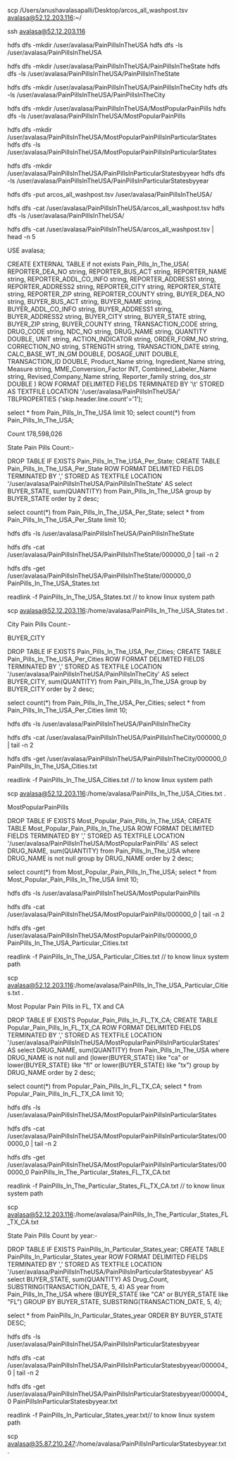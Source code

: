  scp /Users/anushavalasapalli/Desktop/arcos_all_washpost.tsv avalasa@52.12.203.116:~/

 ssh avalasa@52.12.203.116

 hdfs dfs -mkdir /user/avalasa/PainPillsInTheUSA
 hdfs dfs -ls /user/avalasa/PainPillsInTheUSA

 hdfs dfs -mkdir /user/avalasa/PainPillsInTheUSA/PainPillsInTheState
 hdfs dfs -ls /user/avalasa/PainPillsInTheUSA/PainPillsInTheState

 hdfs dfs -mkdir /user/avalasa/PainPillsInTheUSA/PainPillsInTheCity
 hdfs dfs -ls /user/avalasa/PainPillsInTheUSA/PainPillsInTheCity

 hdfs dfs -mkdir /user/avalasa/PainPillsInTheUSA/MostPopularPainPills
 hdfs dfs -ls /user/avalasa/PainPillsInTheUSA/MostPopularPainPills

 hdfs dfs -mkdir /user/avalasa/PainPillsInTheUSA/MostPopularPainPillsInParticularStates
 hdfs dfs -ls /user/avalasa/PainPillsInTheUSA/MostPopularPainPillsInParticularStates

hdfs dfs -mkdir /user/avalasa/PainPillsInTheUSA/PainPillsInParticularStatesbyyear
 hdfs dfs -ls /user/avalasa/PainPillsInTheUSA/PainPillsInParticularStatesbyyear
 
 hdfs dfs -put arcos_all_washpost.tsv /user/avalasa/PainPillsInTheUSA/

 hdfs dfs -cat /user/avalasa/PainPillsInTheUSA/arcos_all_washpost.tsv
 hdfs dfs -ls /user/avalasa/PainPillsInTheUSA/

 hdfs dfs -cat /user/avalasa/PainPillsInTheUSA/arcos_all_washpost.tsv | head -n 5



USE avalasa;

CREATE EXTERNAL TABLE if not exists Pain_Pills_In_The_USA(
REPORTER_DEA_NO string,
REPORTER_BUS_ACT string,
REPORTER_NAME string,
REPORTER_ADDL_CO_INFO string,
REPORTER_ADDRESS1 string,
REPORTER_ADDRESS2 string,
REPORTER_CITY string,
REPORTER_STATE string,
REPORTER_ZIP string,
REPORTER_COUNTY string,
BUYER_DEA_NO string,
BUYER_BUS_ACT string,
BUYER_NAME string,
BUYER_ADDL_CO_INFO string,
BUYER_ADDRESS1 string,
BUYER_ADDRESS2 string,
BUYER_CITY string,
BUYER_STATE string,
BUYER_ZIP string,
BUYER_COUNTY string,
TRANSACTION_CODE string,
DRUG_CODE string,
NDC_NO string,
DRUG_NAME string,
QUANTITY DOUBLE,
UNIT string,
ACTION_INDICATOR string,
ORDER_FORM_NO string,
CORRECTION_NO string,
STRENGTH string,
TRANSACTION_DATE string,
CALC_BASE_WT_IN_GM DOUBLE,
DOSAGE_UNIT DOUBLE,
TRANSACTION_ID DOUBLE,
Product_Name string,
Ingredient_Name string,
Measure string,
MME_Conversion_Factor INT,
Combined_Labeler_Name string,
Revised_Company_Name string,
Reporter_family string,
dos_str DOUBLE
)
ROW FORMAT DELIMITED FIELDS TERMINATED BY '\t'
STORED AS TEXTFILE LOCATION '/user/avalasa/PainPillsInTheUSA/'
TBLPROPERTIES ('skip.header.line.count'='1');


select * from Pain_Pills_In_The_USA limit 10;
select count(*) from Pain_Pills_In_The_USA;

Count 178,598,026


State Pain Pills Count:-


DROP TABLE IF EXISTS Pain_Pills_In_The_USA_Per_State;
CREATE TABLE Pain_Pills_In_The_USA_Per_State
ROW FORMAT DELIMITED FIELDS TERMINATED BY ','
STORED AS TEXTFILE LOCATION '/user/avalasa/PainPillsInTheUSA/PainPillsInTheState'
AS
select BUYER_STATE, sum(QUANTITY) from Pain_Pills_In_The_USA group by BUYER_STATE order by 2 desc;



select count(*) from Pain_Pills_In_The_USA_Per_State;
select * from Pain_Pills_In_The_USA_Per_State limit 10;



hdfs dfs -ls /user/avalasa/PainPillsInTheUSA/PainPillsInTheState

hdfs dfs -cat /user/avalasa/PainPillsInTheUSA/PainPillsInTheState/000000_0 | tail -n 2





hdfs dfs -get /user/avalasa/PainPillsInTheUSA/PainPillsInTheState/000000_0 PainPills_In_The_USA_States.txt


readlink -f PainPills_In_The_USA_States.txt // to know linux system path

scp avalasa@52.12.203.116:/home/avalasa/PainPills_In_The_USA_States.txt .




City Pain Pills Count:-

BUYER_CITY

DROP TABLE IF EXISTS Pain_Pills_In_The_USA_Per_Cities;
CREATE TABLE Pain_Pills_In_The_USA_Per_Cities
ROW FORMAT DELIMITED FIELDS TERMINATED BY ','
STORED AS TEXTFILE LOCATION '/user/avalasa/PainPillsInTheUSA/PainPillsInTheCity'
AS
select BUYER_CITY, sum(QUANTITY) from Pain_Pills_In_The_USA group by BUYER_CITY order by 2 desc;

select count(*) from Pain_Pills_In_The_USA_Per_Cities;
select * from Pain_Pills_In_The_USA_Per_Cities limit 10;

hdfs dfs -ls /user/avalasa/PainPillsInTheUSA/PainPillsInTheCity

hdfs dfs -cat /user/avalasa/PainPillsInTheUSA/PainPillsInTheCity/000000_0 | tail -n 2

hdfs dfs -get /user/avalasa/PainPillsInTheUSA/PainPillsInTheCity/000000_0 PainPills_In_The_USA_Cities.txt


readlink -f PainPills_In_The_USA_Cities.txt // to know linux system path

scp avalasa@52.12.203.116:/home/avalasa/PainPills_In_The_USA_Cities.txt .



MostPopularPainPills


DROP TABLE IF EXISTS Most_Popular_Pain_Pills_In_The_USA;
CREATE TABLE Most_Popular_Pain_Pills_In_The_USA
ROW FORMAT DELIMITED FIELDS TERMINATED BY ','
STORED AS TEXTFILE LOCATION '/user/avalasa/PainPillsInTheUSA/MostPopularPainPills'
AS
select DRUG_NAME, sum(QUANTITY) from Pain_Pills_In_The_USA where DRUG_NAME is not null group by DRUG_NAME order by 2 desc;

select count(*) from Most_Popular_Pain_Pills_In_The_USA;
select * from Most_Popular_Pain_Pills_In_The_USA limit 10;


hdfs dfs -ls /user/avalasa/PainPillsInTheUSA/MostPopularPainPills

hdfs dfs -cat /user/avalasa/PainPillsInTheUSA/MostPopularPainPills/000000_0 | tail -n 2

hdfs dfs -get /user/avalasa/PainPillsInTheUSA/MostPopularPainPills/000000_0 PainPills_In_The_USA_Particular_Cities.txt


readlink -f PainPills_In_The_USA_Particular_Cities.txt // to know linux system path

scp avalasa@52.12.203.116:/home/avalasa/PainPills_In_The_USA_Particular_Cities.txt .



Most Popular Pain Pills in FL, TX and CA

DROP TABLE IF EXISTS Popular_Pain_Pills_In_FL_TX_CA;
CREATE TABLE Popular_Pain_Pills_In_FL_TX_CA
ROW FORMAT DELIMITED FIELDS TERMINATED BY ','
STORED AS TEXTFILE LOCATION '/user/avalasa/PainPillsInTheUSA/MostPopularPainPillsInParticularStates'
AS
select DRUG_NAME, sum(QUANTITY) from Pain_Pills_In_The_USA where DRUG_NAME is not null and  (lower(BUYER_STATE) like "ca" or lower(BUYER_STATE) like "fl" or lower(BUYER_STATE) like "tx") group by DRUG_NAME order by 2 desc;

select count(*) from Popular_Pain_Pills_In_FL_TX_CA;
select * from Popular_Pain_Pills_In_FL_TX_CA limit 10;


hdfs dfs -ls /user/avalasa/PainPillsInTheUSA/MostPopularPainPillsInParticularStates

hdfs dfs -cat /user/avalasa/PainPillsInTheUSA/MostPopularPainPillsInParticularStates/000000_0 | tail -n 2

hdfs dfs -get /user/avalasa/PainPillsInTheUSA/MostPopularPainPillsInParticularStates/000000_0 PainPills_In_The_Particular_States_FL_TX_CA.txt


readlink -f PainPills_In_The_Particular_States_FL_TX_CA.txt // to know linux system path

scp avalasa@52.12.203.116:/home/avalasa/PainPills_In_The_Particular_States_FL_TX_CA.txt 


State Pain Pills Count by year:-

DROP TABLE IF EXISTS PainPills_In_Particular_States_year;
CREATE TABLE PainPills_In_Particular_States_year
ROW FORMAT DELIMITED FIELDS TERMINATED BY ','
STORED AS TEXTFILE LOCATION '/user/avalasa/PainPillsInTheUSA/PainPillsInParticularStatesbyyear'
AS
select BUYER_STATE, sum(QUANTITY) AS Drug_Count, SUBSTRING(TRANSACTION_DATE, 5, 4) AS year from Pain_Pills_In_The_USA where (BUYER_STATE like "CA" or BUYER_STATE like "FL") GROUP BY BUYER_STATE, SUBSTRING(TRANSACTION_DATE, 5, 4);

select * from PainPills_In_Particular_States_year ORDER BY BUYER_STATE DESC;

hdfs dfs -ls /user/avalasa/PainPillsInTheUSA/PainPillsInParticularStatesbyyear

hdfs dfs -cat /user/avalasa/PainPillsInTheUSA/PainPillsInParticularStatesbyyear/000004_0 | tail -n 2

hdfs dfs -get /user/avalasa/PainPillsInTheUSA/PainPillsInParticularStatesbyyear/000004_0 PainPillsInParticularStatesbyyear.txt

readlink -f PainPills_In_Particular_States_year.txt// to know linux system path

scp avalasa@35.87.210.247:/home/avalasa/PainPillsInParticularStatesbyyear.txt .
